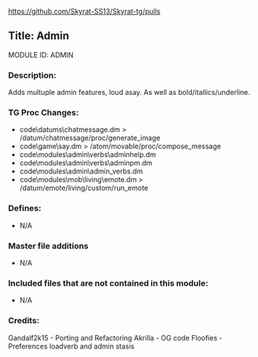 https://github.com/Skyrat-SS13/Skyrat-tg/pulls

## Title: Admin

MODULE ID: ADMIN

### Description:

Adds multuple admin features, loud asay. As well as bold/itallics/underline.

### TG Proc Changes:

- code\datums\chatmessage.dm > /datum/chatmessage/proc/generate_image
- code\game\say.dm > /atom/movable/proc/compose_message
- code\modules\admin\verbs\adminhelp.dm
- code\modules\admin\verbs\adminpm.dm
- code\modules\admin\admin_verbs.dm
- code\modules\mob\living\emote.dm > /datum/emote/living/custom/run_emote

### Defines:

- N/A

### Master file additions

- N/A

### Included files that are not contained in this module:

- N/A

### Credits:
Gandalf2k15 - Porting and Refactoring
Akrilla - OG code
Floofies - Preferences loadverb and admin stasis
